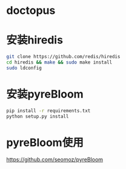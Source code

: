 doctopus
========
安装hiredis
========
```bash
git clone https://github.com/redis/hiredis
cd hiredis && make && sudo make install
sudo ldconfig
```

安装pyreBloom
============
```bash
pip install -r requirements.txt
python setup.py install
```

pyreBloom使用
===========
https://github.com/seomoz/pyreBloom
